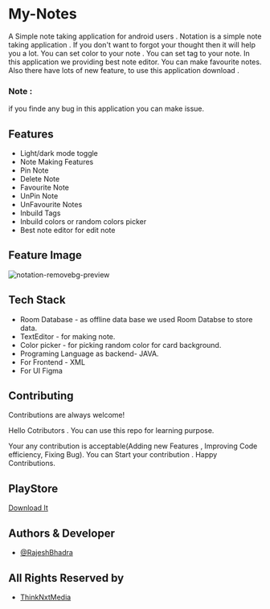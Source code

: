 # My-Notes
A Simple note taking application for android users . Notation is a simple note taking application . If you don't want to forgot your thought then it will help you a lot. You can set color to your note . You can set tag to your note. In this application we providing best note editor. You can make favourite notes. Also there have lots of new feature, to use this application download .

### Note : 
if you finde any bug in this application you can make issue.


 
 


## Features

- Light/dark mode toggle
- Note Making Features
- Pin Note
- Delete Note
- Favourite Note
- UnPin Note
- UnFavourite Notes
- Inbuild Tags
- Inbuild colors or random colors picker
- Best note editor for edit note

## Feature Image
![notation-removebg-preview](https://user-images.githubusercontent.com/89797141/200139304-1f32b00b-ee95-41bf-a259-7996244a5f56.png)

## Tech Stack
- Room Database - as offline data base we used Room Databse to store data.
- TextEditor - for making note.
- Color picker - for picking random color for card background.
- Programing Language as backend- JAVA.
- For Frontend - XML
- For UI Figma
## Contributing

Contributions are always welcome!

Hello Cotributors .
You can use this repo for learning purpose. 

Your any contribution is acceptable(Adding new Features , Improving Code efficiency, Fixing Bug).
You can Start your contribution . 
Happy Contributions.

## PlayStore
[Download It](https://play.google.com/store/apps/details?id=com.thinknxtmedia.mynotes)

## Authors & Developer

- [@RajeshBhadra](https://www.github.com/vagabon-09)


## All Rights Reserved by

- [ThinkNxtMedia](https://www.thinknxtmedia.com/)

